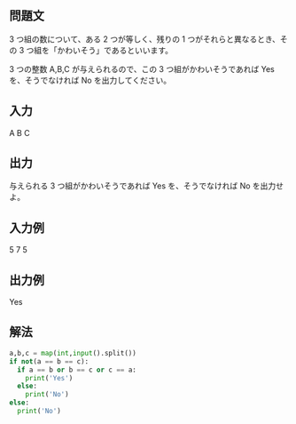 ## 問題文
3 つ組の数について、ある 
2 つが等しく、残りの 
1 つがそれらと異なるとき、その 
3 つ組を「かわいそう」であるといいます。  

3 つの整数 
A,B,C が与えられるので、この 
3 つ組がかわいそうであれば Yes を、そうでなければ No を出力してください。  
## 入力
A B C
## 出力
与えられる 
3 つ組がかわいそうであれば Yes を、そうでなければ No を出力せよ。
## 入力例
5 7 5
## 出力例
Yes
## 解法

```python
a,b,c = map(int,input().split())
if not(a == b == c):
  if a == b or b == c or c == a:
    print('Yes')
  else:
    print('No')
else:
  print('No')